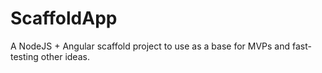# ScaffoldApp
A NodeJS + Angular scaffold project to use as a base for MVPs and fast-testing other ideas.

